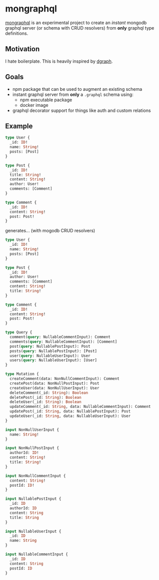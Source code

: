 # mongraphql

[mongraphql](https://github.com/bherbruck/mongraphql) is an experimental project to create an _instant_ mongodb graphql server (or schema with CRUD resolvers) from **only** graphql type definitions.

## Motivation

I hate boilerplate. This is heavily inspired by [dgraph](https://dgraph.io/).

## Goals

- npm package that can be used to augment an existing schema
- instant graphql server from **only** a `.graphql` schema using:
  - npm executable package
  - docker image
- graphql decorator support for things like auth and custom relations

## Example

```graphql
type User {
  _id: ID!
  name: String!
  posts: [Post]
}

type Post {
  _id: ID!
  title: String!
  content: String!
  author: User!
  comments: [Comment]
}

type Comment {
  _id: ID!
  content: String!
  post: Post!
}
```

generates... (with mogodb CRUD resolvers)

```graphql
type User {
  _id: ID!
  name: String!
  posts: [Post]
}

type Post {
  _id: ID!
  author: User!
  comments: [Comment]
  content: String!
  title: String!
}

type Comment {
  _id: ID!
  content: String!
  post: Post!
}

type Query {
  comment(query: NullableCommentInput): Comment
  comments(query: NullableCommentInput): [Comment]
  post(query: NullablePostInput): Post
  posts(query: NullablePostInput): [Post]
  user(query: NullableUserInput): User
  users(query: NullableUserInput): [User]
}

type Mutation {
  createComment(data: NonNullCommentInput): Comment
  createPost(data: NonNullPostInput): Post
  createUser(data: NonNullUserInput): User
  deleteComment(_id: String): Boolean
  deletePost(_id: String): Boolean
  deleteUser(_id: String): Boolean
  updateComment(_id: String, data: NullableCommentInput): Comment
  updatePost(_id: String, data: NullablePostInput): Post
  updateUser(_id: String, data: NullableUserInput): User
}

input NonNullUserInput {
  name: String!
}

input NonNullPostInput {
  authorId: ID!
  content: String!
  title: String!
}

input NonNullCommentInput {
  content: String!
  postId: ID!
}

input NullablePostInput {
  _id: ID
  authorId: ID
  content: String
  title: String
}

input NullableUserInput {
  _id: ID
  name: String
}

input NullableCommentInput {
  _id: ID
  content: String
  postId: ID
}
```
